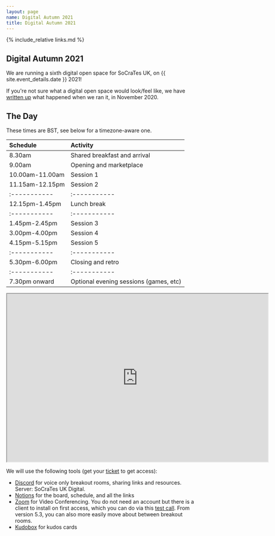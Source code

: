 ```yaml
---
layout: page
name: Digital Autumn 2021
title: Digital Autumn 2021
---
```


{% include_relative links.md %}

## Digital Autumn 2021

We are running a sixth digital open space for SoCraTes UK, on {{ site.event_details.date }} 2021!

If you're not sure what a digital open space would look/feel like, we have [written up](digital-2020-autumn#on-the-day) what happened when we ran it, in November 2020.

## The Day

These times are BST, see below for a timezone-aware one.

| Schedule        | Activity |
|:-----------     |:----------- |
| 8.30am          | Shared breakfast and arrival |
| 9.00am          | Opening and marketplace |
| 10.00am-11.00am | Session 1 |
| 11.15am-12.15pm | Session 2 |
|:-----------     |:----------- |
| 12.15pm-1.45pm  | Lunch break |
|:-----------     |:----------- |
| 1.45pm-2.45pm   | Session 3 |
| 3.00pm-4.00pm   | Session 4 |
| 4.15pm-5.15pm   | Session 5 |
|:-----------     |:----------- |
| 5.30pm-6.00pm   | Closing and retro |
|:-----------     |:----------- |
| 7.30pm onward   | Optional evening sessions (games, etc) |


<iframe width="700" height="450"
  src="https://bit.ly/socratesuk-2021-autumn"
  title="Times for the sessions during the day in your timezone"></iframe>


We will use the following tools (get your [ticket](tickets.html#i-want-to-buy-my-ticket) to get access):
* [Discord](https://discordapp.com/) for voice only breakout rooms, sharing links and resources. Server: SoCraTes UK Digital.
* [Notions](https://www.notion.so) for the board, schedule, and all the links
* [Zoom](https://zoom.us/) for Video Conferencing. You do not need an account but there is a client to install on first access, which you can do via this [test call](https://zoom.us/test). From version 5.3, you can also more easily move about between breakout rooms.
* [Kudobox](http://kudobox.co/) for kudos cards


